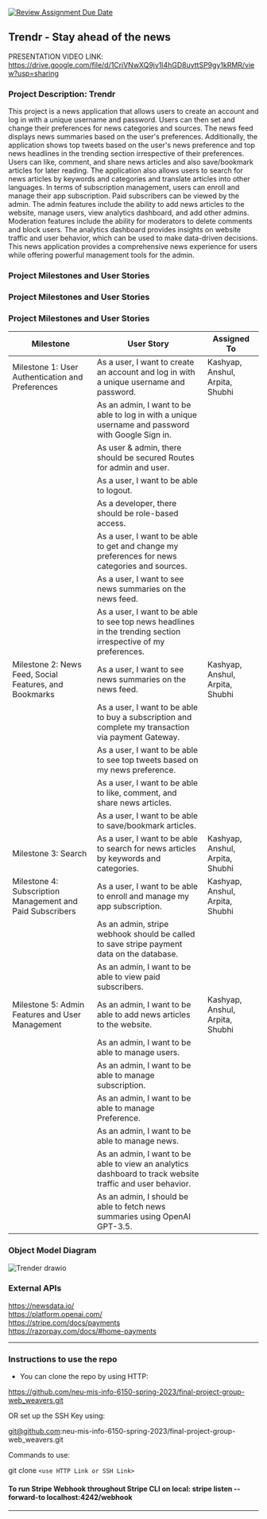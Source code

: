 [![Review Assignment Due Date](https://classroom.github.com/assets/deadline-readme-button-24ddc0f5d75046c5622901739e7c5dd533143b0c8e959d652212380cedb1ea36.svg)](https://classroom.github.com/a/0wrsx4Jb)

## Trendr - Stay ahead of the news 


PRESENTATION VIDEO LINK: https://drive.google.com/file/d/1CriVNwXQ9jv1l4hGD8uyttSP9gy1kRMR/view?usp=sharing

 ### Project Description: Trendr

This project is a news application that allows users to create an account and log in with a unique username and password. Users can then set and change their preferences for news categories and sources.
The news feed displays news summaries based on the user's preferences. Additionally, the application shows top tweets based on the user's news preference and top news headlines in the trending section irrespective of their preferences.
Users can like, comment, and share news articles and also save/bookmark articles for later reading. The application also allows users to search for news articles by keywords and categories and translate articles into other languages.
In terms of subscription management, users can enroll and manage their app subscription. Paid subscribers can be viewed by the admin.
The admin features include the ability to add news articles to the website, manage users, view analytics dashboard, and add other admins. Moderation features include the ability for moderators to delete comments and block users.
The analytics dashboard provides insights on website traffic and user behavior, which can be used to make data-driven decisions.
This news application provides a comprehensive news experience for users while offering powerful management tools for the admin.


 ### Project Milestones and User Stories

### Project Milestones and User Stories

### Project Milestones and User Stories

<table>
<thead>
<tr>
<th>Milestone</th>
<th>User Story</th>
<th>Assigned To</th>
</tr>
</thead>
<tbody>
<tr>
<td>Milestone 1: User Authentication and Preferences</td>
<td>As a user, I want to create an account and log in with a unique username and password.</td>
<td>Kashyap, Anshul, Arpita, Shubhi</td>
</tr>
<tr>
<td></td>
<td>As an admin, I want to be able to log in with a unique username and password with Google Sign in.</td>
<td></td>
</tr>
<tr>
<td></td>
<td>As user & admin, there should be secured Routes for admin and user.</td>
<td></td>
</tr>
<tr>
<td></td>
<td>As a user, I want to be able to logout.</td>
<td></td>
</tr>
<tr>
<td></td>
<td>As a developer, there should be role-based access.</td>
<td></td>
</tr>
<tr>
<td></td>
<td>As a user, I want to be able to get and change my preferences for news categories and sources.</td>
<td></td>
</tr>
<tr>
<td></td>
<td>As a user, I want to see news summaries on the news feed.</td>
<td></td>
</tr>
<tr>
<td></td>
<td>As a user, I want to be able to see top news headlines in the trending section irrespective of my preferences.</td>
<td></td>
</tr>
<tr>
<td>Milestone 2: News Feed, Social Features, and Bookmarks</td>
<td>As a user, I want to see news summaries on the news feed.</td>
<td>Kashyap, Anshul, Arpita, Shubhi</td>
</tr>
<tr>
<td></td>
<td>As a user, I want to be able to buy a subscription and complete my transaction via payment Gateway.</td>
<td></td>
</tr>
<tr>
<td></td>
<td>As a user, I want to be able to see top tweets based on my news preference.</td>
<td></td>
</tr>
<tr>
<td></td>
<td>As a user, I want to be able to like, comment, and share news articles.</td>
<td></td>
</tr>
<tr>
<td></td>
<td>As a user, I want to be able to save/bookmark articles.</td>
<td></td>
</tr>
<tr>
<td>Milestone 3: Search</td>
<td>As a user, I want to be able to search for news articles by keywords and categories.</td>
<td>Kashyap, Anshul, Arpita, Shubhi</td>
</tr>
<tr>
<td>Milestone 4: Subscription Management and Paid Subscribers</td>
<td>As a user, I want to be able to enroll and manage my app subscription.</td>
<td>Kashyap, Anshul, Arpita, Shubhi</td>
</tr>
<tr>
<td></td>
<td>As an admin, stripe webhook should be called to save stripe payment data on the database.</td>
<td></td>
</tr>
<tr>
<td></td>
<td>As an admin, I want to be able to view paid subscribers.</td>
<td></td>
</tr>
<tr>
<td>Milestone 5: Admin Features and User Management</td>
<td>As an admin, I want to be able to add news articles to the website.</td>
<td>Kashyap, Anshul, Arpita, Shubhi</td>
</tr>
<tr>
<td></td>
<td>As an admin, I want to be able to manage users.</td>
<td></td>
</tr>
<tr>
<td></td>
<td>As an admin, I want to be able to manage subscription.</td>
<td></td>
</tr>
<tr>
<td></td>
<td>As an admin, I want to be able to manage Preference.</td>
<td></td>
</tr>
<tr>
<td></td>
<td>As an admin, I want to be able to manage news.</td>
<td></td>
</tr>
<tr>
<td></td>
<td>As an admin, I want to be able to view an analytics dashboard to track website traffic and user behavior.</td>
<td></td>
</tr>
<tr>
<td></td>
<td>As an admin, I should be able to fetch news summaries using OpenAI GPT-3.5.</td>
<td></td>
</tr>
</tbody>
</table>


 ### Object Model Diagram




![Trender drawio](https://user-images.githubusercontent.com/42668979/226991426-906ee09b-543e-4aa8-a84b-d838ccc3d5a2.png)


### External APIs

https://newsdata.io/  <br>
https://platform.openai.com/ <br>
https://stripe.com/docs/payments <br>
https://razorpay.com/docs/#home-payments

-------------------------------------------------

 ### Instructions to use the repo

- You can clone the repo by using HTTP: 

https://github.com/neu-mis-info-6150-spring-2023/final-project-group-web_weavers.git

OR set up the SSH Key using: 

git@github.com:neu-mis-info-6150-spring-2023/final-project-group-web_weavers.git

Commands to use: 

git clone `<use HTTP Link or SSH Link>`

#### To run Stripe Webhook throughout Stripe CLI on local: stripe listen --forward-to localhost:4242/webhook 
-----------------------------------------------------

